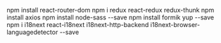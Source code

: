 npm install react-router-dom
npm i redux react-redux redux-thunk
npm install axios 
npm install node-sass --save 
 npm install formik yup  --save
npm i i18next react-i18next i18next-http-backend  i18next-browser-languagedetector --save
